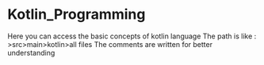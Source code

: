 # Kotlin_Programming
Here you can access the basic concepts of kotlin language 
The path is like : >src>main>kotlin>all files
The comments are written for better understanding
